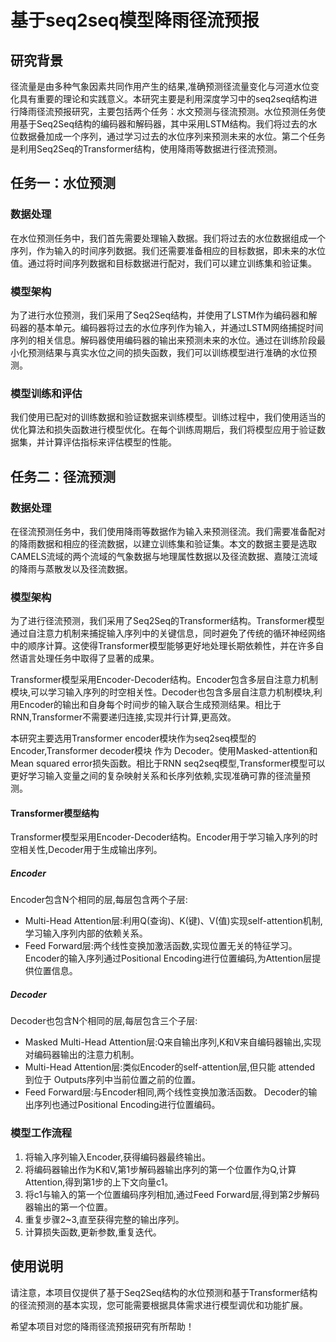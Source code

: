 # 基于seq2seq模型降雨径流预报

## 研究背景

径流量是由多种气象因素共同作用产生的结果,准确预测径流量变化与河道水位变化具有重要的理论和实践意义。本研究主要是利用深度学习中的seq2seq结构进行降雨径流预报研究，主要包括两个任务：水文预测与径流预测。水位预测任务使用基于Seq2Seq结构的编码器和解码器，其中采用LSTM结构。我们将过去的水位数据叠加成一个序列，通过学习过去的水位序列来预测未来的水位。第二个任务是利用Seq2Seq的Transformer结构，使用降雨等数据进行径流预测。

## 任务一：水位预测

### 数据处理

在水位预测任务中，我们首先需要处理输入数据。我们将过去的水位数据组成一个序列，作为输入的时间序列数据。我们还需要准备相应的目标数据，即未来的水位值。通过将时间序列数据和目标数据进行配对，我们可以建立训练集和验证集。

### 模型架构

为了进行水位预测，我们采用了Seq2Seq结构，并使用了LSTM作为编码器和解码器的基本单元。编码器将过去的水位序列作为输入，并通过LSTM网络捕捉时间序列的相关信息。解码器使用编码器的输出来预测未来的水位。通过在训练阶段最小化预测结果与真实水位之间的损失函数，我们可以训练模型进行准确的水位预测。

### 模型训练和评估

我们使用已配对的训练数据和验证数据来训练模型。训练过程中，我们使用适当的优化算法和损失函数进行模型优化。在每个训练周期后，我们将模型应用于验证数据集，并计算评估指标来评估模型的性能。

## 任务二：径流预测

### 数据处理

在径流预测任务中，我们使用降雨等数据作为输入来预测径流。我们需要准备配对的降雨数据和相应的径流数据，以建立训练集和验证集。本文的数据主要是选取CAMELS流域的两个流域的气象数据与地理属性数据以及径流数据、嘉陵江流域的降雨与蒸散发以及径流数据。

### 模型架构

为了进行径流预测，我们采用了Seq2Seq的Transformer结构。Transformer模型通过自注意力机制来捕捉输入序列中的关键信息，同时避免了传统的循环神经网络中的顺序计算。这使得Transformer模型能够更好地处理长期依赖性，并在许多自然语言处理任务中取得了显著的成果。

Transformer模型采用Encoder-Decoder结构。Encoder包含多层自注意力机制模块,可以学习输入序列的时空相关性。Decoder也包含多层自注意力机制模块,利用Encoder的输出和自身每个时间步的输入联合生成预测结果。相比于RNN,Transformer不需要递归连接,实现并行计算,更高效。

本研究主要选用Transformer encoder模块作为seq2seq模型的Encoder,Transformer decoder模块 作为 Decoder。使用Masked-attention和Mean squared error损失函数。相比于RNN seq2seq模型,Transformer模型可以更好学习输入变量之间的复杂映射关系和长序列依赖,实现准确可靠的径流量预测。

#### Transformer模型结构
Transformer模型采用Encoder-Decoder结构。Encoder用于学习输入序列的时空相关性,Decoder用于生成输出序列。
##### Encoder
Encoder包含N个相同的层,每层包含两个子层:
- Multi-Head Attention层:利用Q(查询)、K(键)、V(值)实现self-attention机制,学习输入序列内部的依赖关系。
- Feed Forward层:两个线性变换加激活函数,实现位置无关的特征学习。
Encoder的输入序列通过Positional Encoding进行位置编码,为Attention层提供位置信息。
##### Decoder
Decoder也包含N个相同的层,每层包含三个子层:
- Masked Multi-Head Attention层:Q来自输出序列,K和V来自编码器输出,实现对编码器输出的注意力机制。
- Multi-Head Attention层:类似Encoder的self-attention层,但只能 attended 到位于 Outputs序列中当前位置之前的位置。
- Feed Forward层:与Encoder相同,两个线性变换加激活函数。
Decoder的输出序列也通过Positional Encoding进行位置编码。
### 模型工作流程
1. 将输入序列输入Encoder,获得编码器最终输出。
2. 将编码器输出作为K和V,第1步解码器输出序列的第一个位置作为Q,计算Attention,得到第1步的上下文向量c1。
3. 将c1与输入的第一个位置编码序列相加,通过Feed Forward层,得到第2步解码器输出的第一个位置。
4. 重复步骤2~3,直至获得完整的输出序列。
5. 计算损失函数,更新参数,重复迭代。

## 使用说明

请注意，本项目仅提供了基于Seq2Seq结构的水位预测和基于Transformer结构的径流预测的基本实现，您可能需要根据具体需求进行模型调优和功能扩展。

希望本项目对您的降雨径流预报研究有所帮助！